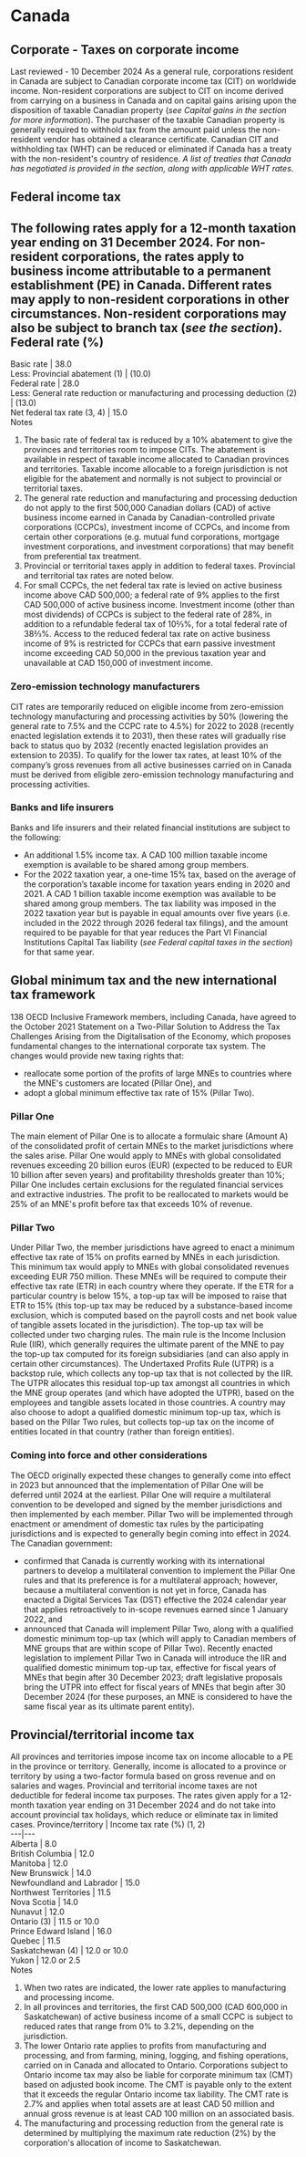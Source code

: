 # Canada
## Corporate - Taxes on corporate income
Last reviewed - 10 December 2024
As a general rule, corporations resident in Canada are subject to Canadian corporate income tax (CIT) on worldwide income. Non-resident corporations are subject to CIT on income derived from carrying on a business in Canada and on capital gains arising upon the disposition of taxable Canadian property (_see Capital gains in the section for more information_). The purchaser of the taxable Canadian property is generally required to withhold tax from the amount paid unless the non-resident vendor has obtained a clearance certificate.
Canadian CIT and withholding tax (WHT) can be reduced or eliminated if Canada has a treaty with the non-resident's country of residence. _A list of treaties that Canada has negotiated is provided in the section, along with applicable WHT rates_.
## Federal income tax
The following rates apply for a 12-month taxation year ending on 31 December 2024. For non-resident corporations, the rates apply to business income attributable to a permanent establishment (PE) in Canada. Different rates may apply to non-resident corporations in other circumstances. Non-resident corporations may also be subject to branch tax (_see the section_).
Federal rate (%)  
---  
Basic rate | 38.0  
Less: Provincial abatement (1) | (10.0)  
Federal rate | 28.0  
Less: General rate reduction or manufacturing and processing deduction (2) | (13.0)  
Net federal tax rate (3, 4) | 15.0  
Notes
  1. The basic rate of federal tax is reduced by a 10% abatement to give the provinces and territories room to impose CITs. The abatement is available in respect of taxable income allocated to Canadian provinces and territories. Taxable income allocable to a foreign jurisdiction is not eligible for the abatement and normally is not subject to provincial or territorial taxes.
  2. The general rate reduction and manufacturing and processing deduction do not apply to the first 500,000 Canadian dollars (CAD) of active business income earned in Canada by Canadian-controlled private corporations (CCPCs), investment income of CCPCs, and income from certain other corporations (e.g. mutual fund corporations, mortgage investment corporations, and investment corporations) that may benefit from preferential tax treatment.
  3. Provincial or territorial taxes apply in addition to federal taxes. Provincial and territorial tax rates are noted below.
  4. For small CCPCs, the net federal tax rate is levied on active business income above CAD 500,000; a federal rate of 9% applies to the first CAD 500,000 of active business income. Investment income (other than most dividends) of CCPCs is subject to the federal rate of 28%, in addition to a refundable federal tax of 10⅔%, for a total federal rate of 38⅔%. Access to the reduced federal tax rate on active business income of 9% is restricted for CCPCs that earn passive investment income exceeding CAD 50,000 in the previous taxation year and unavailable at CAD 150,000 of investment income. 


### Zero-emission technology manufacturers
CIT rates are temporarily reduced on eligible income from zero-emission technology manufacturing and processing activities by 50% (lowering the general rate to 7.5% and the CCPC rate to 4.5%) for 2022 to 2028 (recently enacted legislation extends it to 2031), then these rates will gradually rise back to status quo by 2032 (recently enacted legislation provides an extension to 2035). To qualify for the lower tax rates, at least 10% of the company’s gross revenues from all active businesses carried on in Canada must be derived from eligible zero-emission technology manufacturing and processing activities.
### Banks and life insurers
Banks and life insurers and their related financial institutions are subject to the following:
  * An additional 1.5% income tax. A CAD 100 million taxable income exemption is available to be shared among group members.
  * For the 2022 taxation year, a one-time 15% tax, based on the average of the corporation’s taxable income for taxation years ending in 2020 and 2021. A CAD 1 billion taxable income exemption was available to be shared among group members. The tax liability was imposed in the 2022 taxation year but is payable in equal amounts over five years (i.e. included in the 2022 through 2026 federal tax filings), and the amount required to be payable for that year reduces the Part VI Financial Institutions Capital Tax liability (_see Federal capital taxes in the section_) for that same year.


## Global minimum tax and the new international tax framework
138 OECD Inclusive Framework members, including Canada, have agreed to the October 2021 Statement on a Two-Pillar Solution to Address the Tax Challenges Arising from the Digitalisation of the Economy, which proposes fundamental changes to the international corporate tax system. The changes would provide new taxing rights that:
  * reallocate some portion of the profits of large MNEs to countries where the MNE's customers are located (Pillar One), and
  * adopt a global minimum effective tax rate of 15% (Pillar Two).


### Pillar One
The main element of Pillar One is to allocate a formulaic share (Amount A) of the consolidated profit of certain MNEs to the market jurisdictions where the sales arise. Pillar One would apply to MNEs with global consolidated revenues exceeding 20 billion euros (EUR) (expected to be reduced to EUR 10 billion after seven years) and profitability thresholds greater than 10%; Pillar One includes certain exclusions for the regulated financial services and extractive industries. The profit to be reallocated to markets would be 25% of an MNE's profit before tax that exceeds 10% of revenue.
### Pillar Two
Under Pillar Two, the member jurisdictions have agreed to enact a minimum effective tax rate of 15% on profits earned by MNEs in each jurisdiction. This minimum tax would apply to MNEs with global consolidated revenues exceeding EUR 750 million. These MNEs will be required to compute their effective tax rate (ETR) in each country where they operate. If the ETR for a particular country is below 15%, a top-up tax will be imposed to raise that ETR to 15% (this top-up tax may be reduced by a substance-based income exclusion, which is computed based on the payroll costs and net book value of tangible assets located in the jurisdiction). The top-up tax will be collected under two charging rules. The main rule is the Income Inclusion Rule (IIR), which generally requires the ultimate parent of the MNE to pay the top-up tax computed for its foreign subsidiaries (and can also apply in certain other circumstances). The Undertaxed Profits Rule (UTPR) is a backstop rule, which collects any top-up tax that is not collected by the IIR. The UTPR allocates this residual top-up tax amongst all countries in which the MNE group operates (and which have adopted the UTPR), based on the employees and tangible assets located in those countries. A country may also choose to adopt a qualified domestic minimum top-up tax, which is based on the Pillar Two rules, but collects top-up tax on the income of entities located in that country (rather than foreign entities).
### Coming into force and other considerations
The OECD originally expected these changes to generally come into effect in 2023 but announced that the implementation of Pillar One will be deferred until 2024 at the earliest. Pillar One will require a multilateral convention to be developed and signed by the member jurisdictions and then implemented by each member. Pillar Two will be implemented through enactment or amendment of domestic tax rules by the participating jurisdictions and is expected to generally begin coming into effect in 2024. The Canadian government:
  * confirmed that Canada is currently working with its international partners to develop a multilateral convention to implement the Pillar One rules and that its preference is for a multilateral approach; however, because a multilateral convention is not yet in force, Canada has enacted a Digital Services Tax (DST) effective the 2024 calendar year that applies retroactively to in-scope revenues earned since 1 January 2022, and
  * announced that Canada will implement Pillar Two, along with a qualified domestic minimum top-up tax (which will apply to Canadian members of MNE groups that are within scope of Pillar Two). Recently enacted legislation to implement Pillar Two in Canada will introduce the IIR and qualified domestic minimum top-up tax, effective for fiscal years of MNEs that begin after 30 December 2023; draft legislative proposals bring the UTPR into effect for fiscal years of MNEs that begin after 30 December 2024 (for these purposes, an MNE is considered to have the same fiscal year as its ultimate parent entity).


## Provincial/territorial income tax
All provinces and territories impose income tax on income allocable to a PE in the province or territory. Generally, income is allocated to a province or territory by using a two-factor formula based on gross revenue and on salaries and wages. Provincial and territorial income taxes are not deductible for federal income tax purposes. The rates given apply for a 12-month taxation year ending on 31 December 2024 and do not take into account provincial tax holidays, which reduce or eliminate tax in limited cases.
Province/territory | Income tax rate (%) (1, 2)  
---|---  
Alberta | 8.0  
British Columbia | 12.0  
Manitoba | 12.0  
New Brunswick | 14.0  
Newfoundland and Labrador | 15.0  
Northwest Territories | 11.5  
Nova Scotia | 14.0  
Nunavut | 12.0  
Ontario (3) | 11.5 or 10.0  
Prince Edward Island | 16.0  
Quebec | 11.5  
Saskatchewan (4) | 12.0 or 10.0  
Yukon | 12.0 or 2.5  
Notes
  1. When two rates are indicated, the lower rate applies to manufacturing and processing income.
  2. In all provinces and territories, the first CAD 500,000 (CAD 600,000 in Saskatchewan) of active business income of a small CCPC is subject to reduced rates that range from 0% to 3.2%, depending on the jurisdiction.
  3. The lower Ontario rate applies to profits from manufacturing and processing, and from farming, mining, logging, and fishing operations, carried on in Canada and allocated to Ontario. Corporations subject to Ontario income tax may also be liable for corporate minimum tax (CMT) based on adjusted book income. The CMT is payable only to the extent that it exceeds the regular Ontario income tax liability. The CMT rate is 2.7% and applies when total assets are at least CAD 50 million and annual gross revenue is at least CAD 100 million on an associated basis.
  4. The manufacturing and processing reduction from the general rate is determined by multiplying the maximum rate reduction (2%) by the corporation's allocation of income to Saskatchewan.


